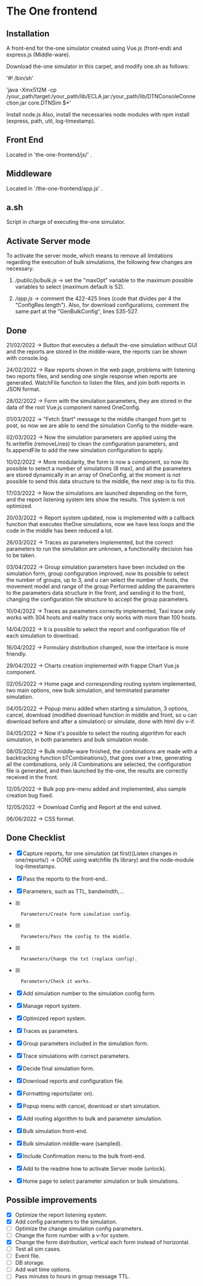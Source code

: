 # The One frontend

## Installation
A front-end for the-one simulator created using Vue.js (front-end) and express.js (Middle-ware).

Download the-one simulator in this carpet, and modify one.sh as follows:

'#! /bin/sh'

'java -Xmx512M -cp /your_path/target:/your_path/lib/ECLA.jar:/your_path/lib/DTNConsoleConnection.jar core.DTNSim $*'

Install node.js
Also, install the necessaries node modules with npm install (express, path, util, log-timestamp).


## Front End

Located in 'the-one-frontend/js/' .



## Middleware

Located in '/the-one-frontend/app.js' .


## a.sh

Script in charge of executing the-one simulator.


## Activate Server mode

To activate the server mode, which means to remove all limitations regarding the execution of bulk simulations, the following few changes are necessary:

1. _/public/js/bulk.js_ -> set the "maxOpt" variable to the maximum possible variables to select (maximum default is 52).

2. _/app.js_ -> comment the 422-425 lines (code that divides per 4 the "ConfigRes.length"). Also, for download configurations, comment the same part at the "GenBulkConfig", lines 535-527.


## Done

21/02/2022 -> Button that executes a default the-one simulation without GUI and the reports are stored in the middle-ware, the reports can be shown with console.log.

24/02/2022 -> Raw reports shown in the web page, problems with listening two reports files, and sending one single response when reports are generated. WatchFile                  function to listen the files, and join both reports in JSON format.

28/02/2022 -> Form with the simulation parameters, they are stored in the data of the root Vue.js component named OneConfig.

01/03/2022 -> "Fetch Start" message to the middle changed from get to post, so now we are able to send the simulation Config to the middle-ware.

02/03/2022 -> Now the simulation parameters are applied using the fs.writefile (removeLines) to clean the configuration parameters, and fs.appendFile to add the new simulation configuration to apply.

10/02/2022 -> More modularity, the form is now a component, so now its possible to select a number of simulations (8 max), and all the parameters are stored dynamically in an array of OneConfig, at the moment is not possible to send this data structure to the middle, the next step is to fix this.

17/03/2022 -> Now the simulations are launched depending on the form, and the report listening system lets show the results. This system is not optimized.

20/03/2022 -> Report system updated, now is implemented with a callback function that executes theOne simulations, now we have less loops and the code in the middle has been reduced a lot.

26/03/2022 -> Traces as parameters implemented, but the correct parameters to run the simulation are unknown, a functionality decision has to be taken.

03/04/2022 -> Group simulation parameters have been included on the simulation form, group configuration improved, now its possible to select the number of groups, up to 3, and u can select the number of hosts, the movement model and range of the group Performed adding the parameters to the parameters data structure in the front, and sending it to the front, changing the configuration file structure to accept the group parameters.

10/04/2022 -> Traces as parameters correctly implemented, Taxi trace only works with 304 hosts and reality trace only works with more than 100 hosts.

14/04/2022 -> It is possible to select the report and configuration file of each simulation to download.

16/04/2022 -> Formulary distribution changed, now the interface is more friendly.

29/04/2022 -> Charts creation implemented with frappe Chart Vue.js component.

02/05/2022 -> Home page and corresponding routing system implemented, two main options, new bulk simulation, and terminated parameter simulation.

04/05/2022 -> Popup menu added when starting a simulation, 3 options, cancel, download (modified download function in middle and front, so u can download before and after a simulation) or simulate, done with html div v-if.

04/05/2022 -> Now it's possible to select the routing algorithm for each simulation, in both parameters and bulk simulation mode.

08/05/2022 -> Bulk middle-ware finished, the combinations are made with a backtracking function bTCombinations(), that goes over a tree, generating all the combinations, only /4 Combinations are selected, the configuration file is generated, and then launched by the-one, the results are correctly received in the front.

12/05/2022 -> Bulk pop pre-menu added and implemented, also sample creation bug fixed.

12/05/2022 -> Download Config and Report at the end solved.

06/06/2022 -> CSS format.

## Done Checklist

- [x]  Capture reports, for one simulation (at first)(Listen changes in one/reports/) -> DONE using watchfile (fs library) and the node-module log-timestamps.
- [x]  Pass the reports to the front-end..
- [x]  Parameters, such as TTL, bandwindth,…
- [x]       Parameters/Create form simulation config.
- [x]       Parameters/Pass the config to the middle.
- [x]       Parameters/Change the txt (replace config).
- [x]       Parameters/Check it works.     
- [x]  Add simulation number to the simulation config form.
- [x]  Manage report system.
- [x]  Optimized report system.
- [x]  Traces as parameters.
- [x]  Group parameters included in the simulation form.
- [x]  Trace simulations with correct parameters.
- [x]  Decide final simulation form.
- [x]  Download reports and configuration file.
- [x]  Formatting reports(later on).
- [x]  Popup menu with cancel, download or start simulation.
- [x]  Add routing algorithm to bulk and parameter simulation.
- [x]  Bulk simulation front-end.
- [x]  Bulk simulation middle-ware (sampled).
- [x] Include Confirmation menu to the bulk front-end.
- [x] Add to the readme how to activate Server mode (unlock).
- [x] Home page to select parameter simulation or bulk simulations.



## Possible improvements

- [x] Optimize the report listening system.
- [x] Add config parameters to the simulation.
- [ ] Optimize the change simulation config parameters.
- [ ] Change the form number with a v-for system.
- [x] Change the form distribution, vertical each form instead of horizontal.
- [ ] Test all sim cases.
- [ ] Event file.
- [ ] DB storage.
- [ ] Add wait time options.
- [ ] Pass minutes to hours in group message TTL.
